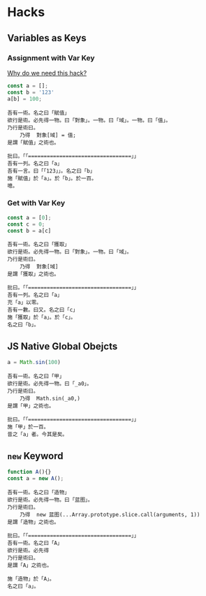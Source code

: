 # Hacks

## Variables as Keys

### Assignment with Var Key

[Why do we need this hack?](https://github.com/LingDong-/wenyan-lang/issues/388)

```javascript
const a = [];
const b = '123'
a[b] = 100;
```

```
吾有一術。名之曰「賦值」
欲行是術。必先得一物。曰「對象」。一物。曰「域」。一物。曰「值」。
乃行是術曰。
    乃得  對象[域] = 值;
是謂「賦值」之術也。

批曰。「「=================================」」
吾有一列。名之曰「a」
吾有一言。曰「「123」」。名之曰「b」
施「賦值」於「a」。於「b」。於一百。
噫。
```

### Get with Var Key

```javascript
const a = [0];
const c = 0;
const b = a[c]
```

```wenyan
吾有一術。名之曰「獲取」
欲行是術。必先得一物。曰「對象」。一物。曰「域」。
乃行是術曰。
    乃得  對象[域]
是謂「獲取」之術也。

批曰。「「=================================」」
吾有一列。名之曰「a」
充「a」以零。
吾有一數。曰又。名之曰「c」
施「獲取」於「a」。於「c」。
名之曰「b」。
```



## JS Native Global Obejcts

```javascript
a = Math.sin(100)
```

```
吾有一術。名之曰「甲」
欲行是術。必先得一物。曰「_a0」。
乃行是術曰。
    乃得  Math.sin(_a0,)
是謂「甲」之術也。

批曰。「「=================================」」
施「甲」於一百。
昔之「a」者。今其是矣。
```

## `new` Keyword

```javascript
function A(){}
const a = new A();
```

```wenyan
吾有一術。名之曰「造物」
欲行是術。必先得一物。曰「蓝图」。
乃行是術曰。
    乃得  new 蓝图(...Array.prototype.slice.call(arguments, 1))
是謂「造物」之術也。

批曰。「「=================================」」
吾有一術。名之曰「A」
欲行是術。必先得
乃行是術曰。
是謂「A」之術也。

施「造物」於「A」。
名之曰「a」。
```